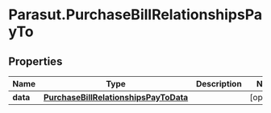 # Parasut.PurchaseBillRelationshipsPayTo

## Properties
Name | Type | Description | Notes
------------ | ------------- | ------------- | -------------
**data** | [**PurchaseBillRelationshipsPayToData**](PurchaseBillRelationshipsPayToData.md) |  | [optional] 


